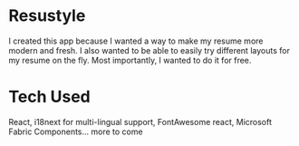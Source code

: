 # Resustyle

I created this app because I wanted a way to make my resume more modern and fresh. I also wanted to be able to easily try different layouts for my resume on the fly. Most importantly, I wanted to do it for free.

# Tech Used

React, i18next for multi-lingual support, FontAwesome react, Microsoft Fabric Components... more to come
